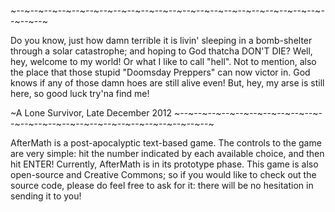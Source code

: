 ~--~--~--~--~--~--~--~--~--~--~--~--~--~--~--~--~--~--~--~--~--~--~--~--~--~

Do you know, just how damn terrible it is livin' sleeping in a bomb-shelter through a solar catastrophe; and hoping to God thatcha DON'T DIE? Well, hey, welcome to my world! Or what I like to call "hell". Not to mention, also the place that those stupid "Doomsday Preppers" can now victor in. God knows if any of those damn hoes are still alive even! But, hey, my arse is still here, so good luck try'na find me!


~A Lone Survivor, Late December 2012
~--~--~--~--~--~--~--~--~--~--~--~--~--~--~--~--~--~--~--~--~--~--~--~--~--~

AfterMath is a post-apocalyptic text-based game. The controls to the game are very simple: hit the number indicated by each available choice, and then hit ENTER! Currently, AfterMath is in its prototype phase. This game is also open-source and Creative Commons; so if you would like to check out the source code, please do feel free to ask for it: there will be no hesitation in sending it to you! 

